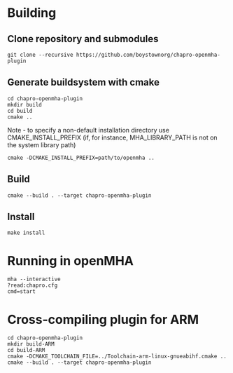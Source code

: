 # Building
## Clone repository and submodules
```
git clone --recursive https://github.com/boystownorg/chapro-openmha-plugin
```
## Generate buildsystem with cmake
```
cd chapro-openmha-plugin
mkdir build
cd build
cmake ..
```
Note - to specify a non-default installation directory use CMAKE_INSTALL_PREFIX (if, for instance, MHA_LIBRARY_PATH is not on the system library path)
```
cmake -DCMAKE_INSTALL_PREFIX=path/to/openmha ..
```
## Build
```
cmake --build . --target chapro-openmha-plugin
```
## Install
```
make install
```
# Running in openMHA
```
mha --interactive
?read:chapro.cfg
cmd=start
```
# Cross-compiling plugin for ARM
```
cd chapro-openmha-plugin
mkdir build-ARM
cd build-ARM
cmake -DCMAKE_TOOLCHAIN_FILE=../Toolchain-arm-linux-gnueabihf.cmake ..
cmake --build . --target chapro-openmha-plugin
```
